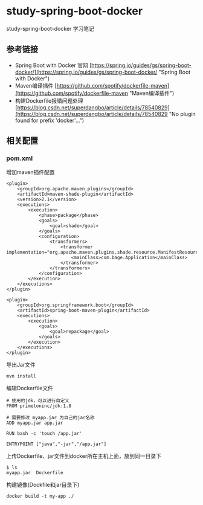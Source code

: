 # study-spring-boot-docker #
study-spring-boot-docker 学习笔记
## 参考链接 ##
- Spring Boot with Docker 官网 [https://spring.io/guides/gs/spring-boot-docker/](https://spring.io/guides/gs/spring-boot-docker/ "Spring Boot with Docker")
- Maven编译插件 [https://github.com/spotify/dockerfile-maven](https://github.com/spotify/dockerfile-maven "Maven编译插件")
- 构建Dockerfile报错问题处理 [https://blog.csdn.net/superdangbo/article/details/78540829](https://blog.csdn.net/superdangbo/article/details/78540829 "No plugin found for prefix 'docker'...")

## 相关配置 ##
### pom.xml ###
增加maven插件配置

	<plugin>
        <groupId>org.apache.maven.plugins</groupId>
        <artifactId>maven-shade-plugin</artifactId>
        <version>2.1</version>
        <executions>
            <execution>
                <phase>package</phase>
                <goals>
                    <goal>shade</goal>
                </goals>
                <configuration>
                    <transformers>
                        <transformer implementation="org.apache.maven.plugins.shade.resource.ManifestResourceTransformer">
                            <mainClass>com.bage.Application</mainClass>
                        </transformer>
                    </transformers>
                </configuration>
            </execution>
        </executions>
    </plugin>

    <plugin>
        <groupId>org.springframework.boot</groupId>
        <artifactId>spring-boot-maven-plugin</artifactId>
        <executions>
            <execution>
                <goals>
                    <goal>repackage</goal>
                </goals>
            </execution>
        </executions>
    </plugin>

导出Jar文件

    mvn install

编辑Dockerfile文件

    # 使用的jdk，可以进行自定义
	FROM primetoninc/jdk:1.8
    
    # 需要修改 myapp.jar 为自己的jar名称
    ADD myapp.jar app.jar
    
    RUN bash -c 'touch /app.jar'
    
    ENTRYPOINT ["java","-jar","/app.jar"]

上传Dockerfile、jar文件到docker所在主机上面，放到同一目录下

    $ ls 
	myapp.jar  Dockerfile


构建镜像(Dockfile和jar目录下)

    docker build -t my-app ./
